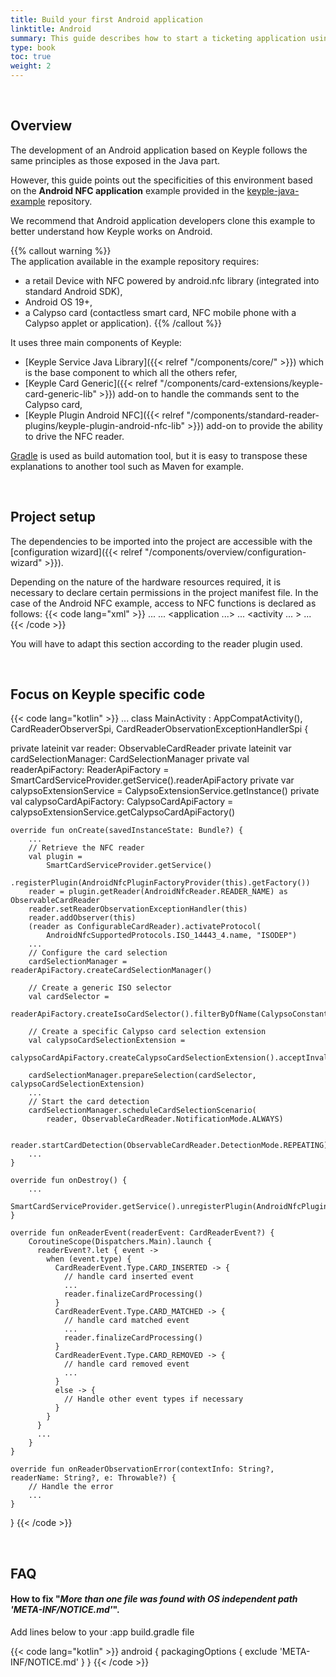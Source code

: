 ```yaml
---
title: Build your first Android application
linktitle: Android
summary: This guide describes how to start a ticketing application using Keyple and Android NFC plugin to read the content of a Calypso card.
type: book
toc: true
weight: 2
---
```


<br>

## Overview

The development of an Android application based on Keyple follows the same principles as those exposed in the Java part.

However, this guide points out the specificities of this environment based on the **Android NFC application** example provided in the [keyple-java-example](https://github.com/eclipse/keyple-java-example) repository.

We recommend that Android application developers clone this example to better understand how Keyple works on Android.

{{% callout warning %}}  
The application available in the example repository requires: 
* a retail Device with NFC powered by android.nfc library (integrated into standard Android SDK),
* Android OS 19+,
* a Calypso card (contactless smart card, NFC mobile phone with a Calypso applet or application).
{{% /callout %}}

It uses three main components of Keyple:
* [Keyple Service Java Library]({{< relref "/components/core/" >}})
  which is the base component to which all the others refer,
* [Keyple Card Generic]({{< relref "/components/card-extensions/keyple-card-generic-lib" >}})
  add-on to handle the commands sent to the Calypso card,
* [Keyple Plugin Android NFC]({{< relref "/components/standard-reader-plugins/keyple-plugin-android-nfc-lib" >}})
  add-on to provide the ability to drive the NFC reader.

[Gradle](https://gradle.org/) is used as build automation tool, but it is easy to transpose these explanations to another tool
such as Maven for example.

<br>

## Project setup

The dependencies to be imported into the project are accessible with the [configuration wizard]({{< relref "/components/overview/configuration-wizard" >}}).

Depending on the nature of the hardware resources required, it is necessary to declare certain permissions in the project manifest file.
In the case of the Android NFC example, access to NFC functions is declared as follows:
{{< code lang="xml" >}}
<manifest xmlns:android="http://schemas.android.com/apk/res/android">
    ...
    <uses-permission android:name="android.permission.NFC" />
    <uses-feature android:name="android.hardware.nfc" android:required="true" />
    ...
    <application ...>
        ...
        <activity ... >
            ...
            <intent-filter>
                <action android:name="android.nfc.action.TECH_DISCOVERED" />
            </intent-filter>
            <meta-data
                    android:name="android.nfc.action.TECH_DISCOVERED"
                    android:resource="@xml/tech_list" />
        </activity>
    </application>
</manifest>
{{< /code >}}

You will have to adapt this section according to the reader plugin used.

<br>

## Focus on Keyple specific code

{{< code lang="kotlin" >}}
...
class MainActivity : AppCompatActivity(), CardReaderObserverSpi, CardReaderObservationExceptionHandlerSpi {

  private lateinit var reader: ObservableCardReader
  private lateinit var cardSelectionManager: CardSelectionManager
  private val readerApiFactory: ReaderApiFactory =
      SmartCardServiceProvider.getService().readerApiFactory
  private var calypsoExtensionService = CalypsoExtensionService.getInstance()
  private val calypsoCardApiFactory: CalypsoCardApiFactory =
      calypsoExtensionService.getCalypsoCardApiFactory()

    override fun onCreate(savedInstanceState: Bundle?) {
        ...
        // Retrieve the NFC reader
        val plugin =
            SmartCardServiceProvider.getService()
                .registerPlugin(AndroidNfcPluginFactoryProvider(this).getFactory())
        reader = plugin.getReader(AndroidNfcReader.READER_NAME) as ObservableCardReader
        reader.setReaderObservationExceptionHandler(this)
        reader.addObserver(this)
        (reader as ConfigurableCardReader).activateProtocol(
            AndroidNfcSupportedProtocols.ISO_14443_4.name, "ISODEP")
        ...
        // Configure the card selection
        cardSelectionManager = readerApiFactory.createCardSelectionManager()
    
        // Create a generic ISO selector
        val cardSelector =
            readerApiFactory.createIsoCardSelector().filterByDfName(CalypsoConstants.KEYPLE_KIT_AID)
    
        // Create a specific Calypso card selection extension
        val calypsoCardSelectionExtension =
            calypsoCardApiFactory.createCalypsoCardSelectionExtension().acceptInvalidatedCard()
    
        cardSelectionManager.prepareSelection(cardSelector, calypsoCardSelectionExtension)
        ...
        // Start the card detection
        cardSelectionManager.scheduleCardSelectionScenario(
            reader, ObservableCardReader.NotificationMode.ALWAYS)
    
        reader.startCardDetection(ObservableCardReader.DetectionMode.REPEATING)
        ...
    }

    override fun onDestroy() {
        ...
        SmartCardServiceProvider.getService().unregisterPlugin(AndroidNfcPlugin.PLUGIN_NAME)
    }
    
    override fun onReaderEvent(readerEvent: CardReaderEvent?) {
        CoroutineScope(Dispatchers.Main).launch {
          readerEvent?.let { event ->
            when (event.type) {
              CardReaderEvent.Type.CARD_INSERTED -> {
                // handle card inserted event
                ...
                reader.finalizeCardProcessing()
              }
              CardReaderEvent.Type.CARD_MATCHED -> {
                // handle card matched event
                ...
                reader.finalizeCardProcessing()
              }
              CardReaderEvent.Type.CARD_REMOVED -> {
                // handle card removed event
                ...
              }
              else -> {
                // Handle other event types if necessary
              }
            }
          }
          ...
        }
    }

    override fun onReaderObservationError(contextInfo: String?, readerName: String?, e: Throwable?) {
        // Handle the error
        ...
    }
}
{{< /code >}}

<br>

## FAQ

#### How to fix "_More than one file was found with OS independent path 'META-INF/NOTICE.md'_".

Add lines below to your :app build.gradle file

{{< code lang="kotlin" >}}
android {
    packagingOptions {
        exclude 'META-INF/NOTICE.md'
    }
}
{{< /code >}}